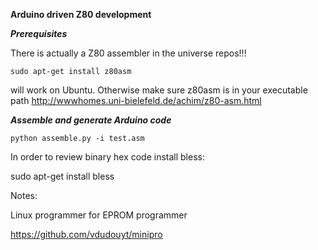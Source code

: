 **Arduino driven Z80 development**

***Prerequisites***

There is actually a Z80 assembler in the universe repos!!!

```
sudo apt-get install z80asm 
```

will work on Ubuntu. Otherwise make sure z80asm is in your executable path http://wwwhomes.uni-bielefeld.de/achim/z80-asm.html

***Assemble and generate Arduino code***

```
python assemble.py -i test.asm
```


In order to review binary hex code install bless:

sudo apt-get install bless


Notes:

Linux programmer for EPROM programmer

https://github.com/vdudouyt/minipro
